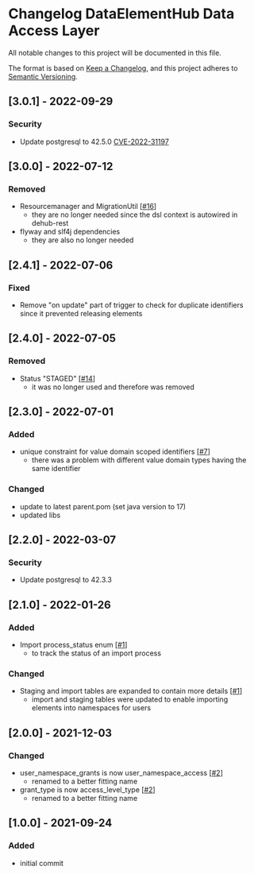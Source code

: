 # Changelog DataElementHub Data Access Layer
All notable changes to this project will be documented in this file.

The format is based on [Keep a Changelog](https://keepachangelog.com/en/1.0.0/),
and this project adheres to [Semantic Versioning](https://semver.org/spec/v2.0.0.html).

## [3.0.1] - 2022-09-29
### Security
- Update postgresql to 42.5.0 [CVE-2022-31197](https://cve.mitre.org/cgi-bin/cvename.cgi?name=CVE-2022-31197)

## [3.0.0] - 2022-07-12
### Removed
- Resourcemanager and MigrationUtil [[#16](https://github.com/mig-frankfurt/dataelementhub.dal/issues/16)]
  - they are no longer needed since the dsl context is autowired in dehub-rest
- flyway and slf4j dependencies
  - they are also no longer needed

## [2.4.1] - 2022-07-06
### Fixed
- Remove "on update" part of trigger to check for duplicate identifiers since it prevented releasing elements

## [2.4.0] - 2022-07-05
### Removed
- Status "STAGED" [[#14](https://github.com/mig-frankfurt/dataelementhub.dal/issues/14)]
  - it was no longer used and therefore was removed

## [2.3.0] - 2022-07-01
### Added
- unique constraint for value domain scoped identifiers [[#7](https://github.com/mig-frankfurt/dataelementhub.dal/issues/7)]
  - there was a problem with different value domain types having the same identifier
### Changed
- update to latest parent.pom (set java version to 17)
- updated libs

## [2.2.0] - 2022-03-07
### Security
- Update postgresql to 42.3.3

## [2.1.0] - 2022-01-26
### Added
- Import process_status enum [[#1](https://github.com/mig-frankfurt/dataelementhub.dal/issues/1)]
  - to track the status of an import process
### Changed
- Staging and import tables are expanded to contain more details [[#1](https://github.com/mig-frankfurt/dataelementhub.dal/issues/1)]
  - import and staging tables were updated to enable importing elements into namespaces for users

## [2.0.0] - 2021-12-03
### Changed
- user_namespace_grants is now user_namespace_access [[#2](https://github.com/mig-frankfurt/dataelementhub.dal/issues/2)]
  - renamed to a better fitting name
- grant_type is now access_level_type [[#2](https://github.com/mig-frankfurt/dataelementhub.dal/issues/2)]
    - renamed to a better fitting name

## [1.0.0] - 2021-09-24
### Added
- initial commit

